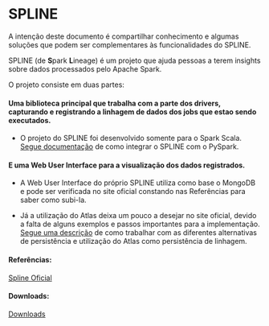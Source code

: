 # SPLINE

A intenção deste documento é compartilhar conhecimento e algumas soluções que podem ser complementares às funcionalidades do SPLINE.

SPLINE (de **S**park **L**ineage) é um projeto que ajuda pessoas a terem insights sobre dados processados pelo Apache Spark.

O projeto consiste em duas partes:

#### Uma biblioteca principal que trabalha com a parte dos drivers, capturando e registrando a linhagem de dados dos jobs que estao sendo executados.

* O projeto do SPLINE foi desenvolvido somente para o Spark Scala. [Segue documentação](https://github.com/WilliamPorto/keyruslab-spline/blob/master/Integração.md "Segue documentação") de como integrar o SPLINE com o PySpark.

#### E uma Web User Interface para a visualização dos dados registrados.

* A Web User Interface do próprio SPLINE utiliza como base o MongoDB e pode ser verificada no site oficial constando nas Referências para saber como subi-la.

* Já a utilização do Atlas deixa um pouco a desejar no site oficial, devido a falta de alguns exemplos e passos importantes para a implementação. [Segue uma descrição](https://github.com/WilliamPorto/keyruslab-spline/blob/master/Persistência.md "Segue uma descrição") de como trabalhar com as diferentes alternativas de persistência e utilização do Atlas como persistência de linhagem.

#### Referências:
[Spline Oficial](https://absaoss.github.io/spline/ "Spline Oficial")

#### Downloads:
[Downloads](https://github.com/WilliamPorto/keyruslab-spline/tree/master/Downloads "Downloads")
